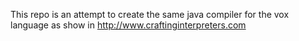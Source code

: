 This repo is an attempt to create the same java compiler for the vox language as show in http://www.craftinginterpreters.com
